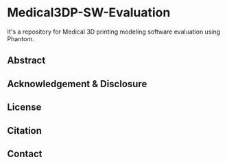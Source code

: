 # Medical3DP-SW-Evaluation
It's a repository for Medical 3D printing modeling software evaluation using Phantom.

## Abstract

## Acknowledgement & Disclosure

## License

## Citation

## Contact 

